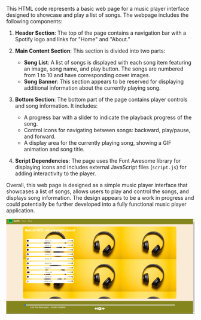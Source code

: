 This HTML code represents a basic web page for a music player interface designed to showcase and play a list of songs. The webpage includes the following components:

1. **Header Section**: The top of the page contains a navigation bar with a Spotify logo and links for "Home" and "About."

2. **Main Content Section**: This section is divided into two parts:
   - **Song List**: A list of songs is displayed with each song item featuring an image, song name, and play button. The songs are numbered from 1 to 10 and have corresponding cover images.
   - **Song Banner**: This section appears to be reserved for displaying additional information about the currently playing song.

3. **Bottom Section**: The bottom part of the page contains player controls and song information. It includes:
   - A progress bar with a slider to indicate the playback progress of the song.
   - Control icons for navigating between songs: backward, play/pause, and forward.
   - A display area for the currently playing song, showing a GIF animation and song title.

4. **Script Dependencies**: The page uses the Font Awesome library for displaying icons and includes external JavaScript files (`script.js`) for adding interactivity to the player.

Overall, this web page is designed as a simple music player interface that showcases a list of songs, allows users to play and control the songs, and displays song information. The design appears to be a work in progress and could potentially be further developed into a fully functional music player application.


![spotify-clone-homepage](https://github.com/samarpansarkar/spotify-clone-HTML-CSS-JS/blob/master/spotify-clone-homepage.PNG)
